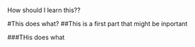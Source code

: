 How should I learn this??


#This does what?
##This is a first part that might be inportant

###THis does what
